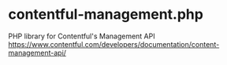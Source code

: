 contentful-management.php
=========================

PHP library for Contentful's Management API https://www.contentful.com/developers/documentation/content-management-api/
